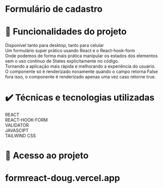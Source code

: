 # Formulário de cadastro

# 🔨 Funcionalidades do projeto

Disponível tanto para desktop, tanto para celular <br> 
Um formulário super prático usando React e o React-hook-form<br>
Onde podemos de forma mais prática manipular os estados dos elementos <br>
sem o uso contínuo de States explicitamente no código. <br> 
Tornando a aplicação mais rápida e melhorando a experiência do usuário. <br> 
O componente só é renderizado novamente quando o campo retorna False <br> 
fora isso, o componente é renderizado apenas uma vez caso retorne true. 


# ✔️ Técnicas e tecnologias utilizadas
REACT <br>
REACT-HOOK-FORM <BR> 
VALIDATOR <br>
JAVASCIPT <br>
TAILWIND CSS


# 📁 Acesso ao projeto
# formreact-doug.vercel.app
